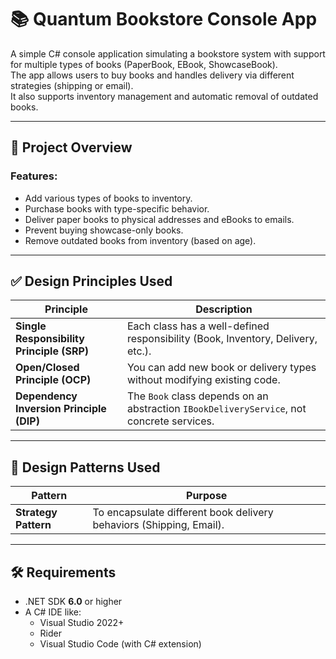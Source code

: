 # 📚 Quantum Bookstore Console App

A simple C# console application simulating a bookstore system with support for multiple types of books (PaperBook, EBook, ShowcaseBook).  
The app allows users to buy books and handles delivery via different strategies (shipping or email).  
It also supports inventory management and automatic removal of outdated books.

---

## 🧠 Project Overview

### Features:
- Add various types of books to inventory.
- Purchase books with type-specific behavior.
- Deliver paper books to physical addresses and eBooks to emails.
- Prevent buying showcase-only books.
- Remove outdated books from inventory (based on age).

---
## ✅ Design Principles Used

| Principle | Description |
|----------|-------------|
| **Single Responsibility Principle (SRP)** | Each class has a well-defined responsibility (Book, Inventory, Delivery, etc.). |
| **Open/Closed Principle (OCP)** | You can add new book or delivery types without modifying existing code. |
| **Dependency Inversion Principle (DIP)** | The `Book` class depends on an abstraction `IBookDeliveryService`, not concrete services. |

---

## 🎯 Design Patterns Used

| Pattern | Purpose |
|--------|---------|
| **Strategy Pattern** | To encapsulate different book delivery behaviors (Shipping, Email). |

---


## 🛠 Requirements

- .NET SDK **6.0** or higher  
- A C# IDE like:
  - Visual Studio 2022+
  - Rider
  - Visual Studio Code (with C# extension)

